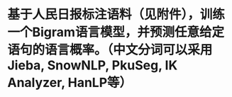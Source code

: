 # 基于人民日报标注语料（见附件），训练一个Bigram语言模型，并预测任意给定语句的语言概率。（中文分词可以采用Jieba, SnowNLP, PkuSeg, IK Analyzer, HanLP等）
